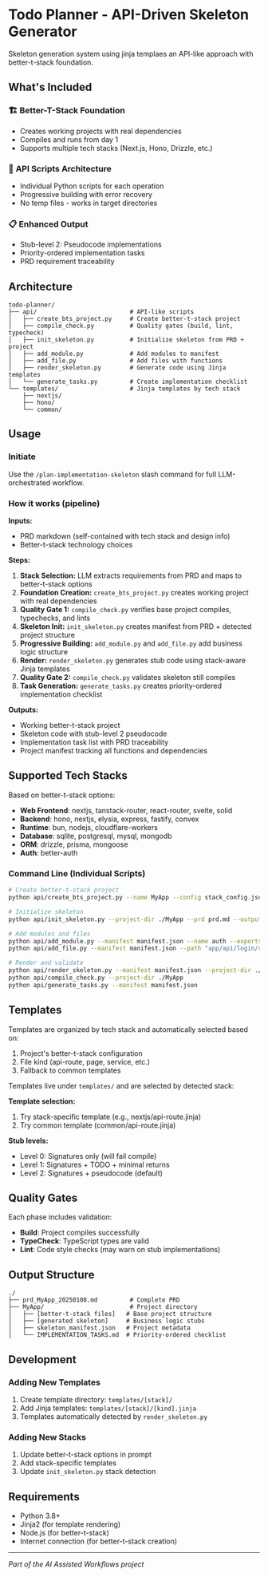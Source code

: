 # Todo Planner - API-Driven Skeleton Generator

Skeleton generation system using jinja templaes an API-like approach with better-t-stack foundation.

## What's Included

### 🏗️ **Better-T-Stack Foundation**

- Creates working projects with real dependencies
- Compiles and runs from day 1
- Supports multiple tech stacks (Next.js, Hono, Drizzle, etc.)

### 🔧 **API Scripts Architecture**

- Individual Python scripts for each operation
- Progressive building with error recovery
- No temp files - works in target directories

### 📋 **Enhanced Output**

- Stub-level 2: Pseudocode implementations
- Priority-ordered implementation tasks
- PRD requirement traceability

## Architecture

```
todo-planner/
├── api/                          # API-like scripts
│   ├── create_bts_project.py     # Create better-t-stack project
│   ├── compile_check.py          # Quality gates (build, lint, typecheck)
│   ├── init_skeleton.py          # Initialize skeleton from PRD + project
│   ├── add_module.py             # Add modules to manifest
│   ├── add_file.py               # Add files with functions
│   ├── render_skeleton.py        # Generate code using Jinja templates
│   └── generate_tasks.py         # Create implementation checklist
└── templates/                    # Jinja templates by tech stack
    ├── nextjs/
    ├── hono/
    └── common/
```

## Usage

### Initiate

Use the `/plan-implementation-skeleton` slash command for full LLM-orchestrated workflow.

### How it works (pipeline)

**Inputs:**

- PRD markdown (self-contained with tech stack and design info)
- Better-t-stack technology choices

**Steps:**

1. **Stack Selection:** LLM extracts requirements from PRD and maps to better-t-stack options
2. **Foundation Creation:** `create_bts_project.py` creates working project with real dependencies
3. **Quality Gate 1:** `compile_check.py` verifies base project compiles, typechecks, and lints
4. **Skeleton Init:** `init_skeleton.py` creates manifest from PRD + detected project structure
5. **Progressive Building:** `add_module.py` and `add_file.py` add business logic structure
6. **Render:** `render_skeleton.py` generates stub code using stack-aware Jinja templates
7. **Quality Gate 2:** `compile_check.py` validates skeleton still compiles
8. **Task Generation:** `generate_tasks.py` creates priority-ordered implementation checklist

**Outputs:**

- Working better-t-stack project
- Skeleton code with stub-level 2 pseudocode
- Implementation task list with PRD traceability
- Project manifest tracking all functions and dependencies

## Supported Tech Stacks

Based on better-t-stack options:

- **Web Frontend**: nextjs, tanstack-router, react-router, svelte, solid
- **Backend**: hono, nextjs, elysia, express, fastify, convex
- **Runtime**: bun, nodejs, cloudflare-workers
- **Database**: sqlite, postgresql, mysql, mongodb
- **ORM**: drizzle, prisma, mongoose
- **Auth**: better-auth

### Command Line (Individual Scripts)

```bash
# Create better-t-stack project
python api/create_bts_project.py --name MyApp --config stack_config.json

# Initialize skeleton
python api/init_skeleton.py --project-dir ./MyApp --prd prd.md --output manifest.json

# Add modules and files
python api/add_module.py --manifest manifest.json --name auth --exports "login,logout"
python api/add_file.py --manifest manifest.json --path "app/api/login/route.ts" --kind api-route

# Render and validate
python api/render_skeleton.py --manifest manifest.json --project-dir ./MyApp
python api/compile_check.py --project-dir ./MyApp
python api/generate_tasks.py --manifest manifest.json
```

## Templates

Templates are organized by tech stack and automatically selected based on:

1. Project's better-t-stack configuration
2. File kind (api-route, page, service, etc.)
3. Fallback to common templates

Templates live under `templates/` and are selected by detected stack:

**Template selection:**

1. Try stack-specific template (e.g., nextjs/api-route.jinja)
2. Try common template (common/api-route.jinja)

**Stub levels:**

- Level 0: Signatures only (will fail compile)
- Level 1: Signatures + TODO + minimal returns
- Level 2: Signatures + pseudocode (default)

## Quality Gates

Each phase includes validation:

- **Build**: Project compiles successfully
- **TypeCheck**: TypeScript types are valid
- **Lint**: Code style checks (may warn on stub implementations)

## Output Structure

```
./
├── prd_MyApp_20250108.md         # Complete PRD
├── MyApp/                        # Project directory
│   ├── [better-t-stack files]   # Base project structure
│   ├── [generated skeleton]     # Business logic stubs
│   ├── skeleton_manifest.json   # Project metadata
│   └── IMPLEMENTATION_TASKS.md  # Priority-ordered checklist
```

## Development

### Adding New Templates

1. Create template directory: `templates/[stack]/`
2. Add Jinja templates: `templates/[stack]/[kind].jinja`
3. Templates automatically detected by `render_skeleton.py`

### Adding New Stacks

1. Update better-t-stack options in prompt
2. Add stack-specific templates
3. Update `init_skeleton.py` stack detection

## Requirements

- Python 3.8+
- Jinja2 (for template rendering)
- Node.js (for better-t-stack)
- Internet connection (for better-t-stack creation)

---

_Part of the AI Assisted Workflows project_
